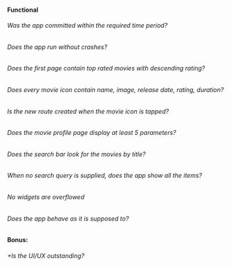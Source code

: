 #### Functional

###### Was the app committed within the required time period?

###### Does the app run without crashes?

###### Does the first page contain top rated movies with descending rating?

###### Does every movie icon contain name, image, release date, rating, duration?

###### Is the new route created when the movie icon is tapped?
    
###### Does the movie profile page display at least 5 parameters?
    
###### Does the search bar look for the movies by title?
    
###### When no search query is supplied, does the app show all the items?

###### No widgets are overflowed

###### Does the app behave as it is supposed to?

#### Bonus:

###### +Is the UI/UX outstanding?
